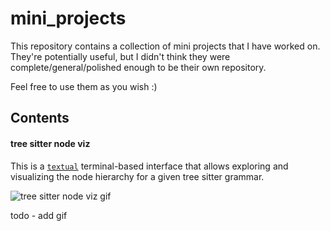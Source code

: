 # mini_projects

This repository contains a collection of mini projects that I have worked on.
They're potentially useful, but I didn't think they were complete/general/polished enough to be their own repository.

Feel free to use them as you wish :)


## Contents

#### tree sitter node viz

This is a [`textual`]() terminal-based interface that allows exploring and visualizing the node hierarchy for a given tree sitter grammar.

![tree sitter node viz gif](resources/tree_sitter_node_viz.gif)

todo - add gif
